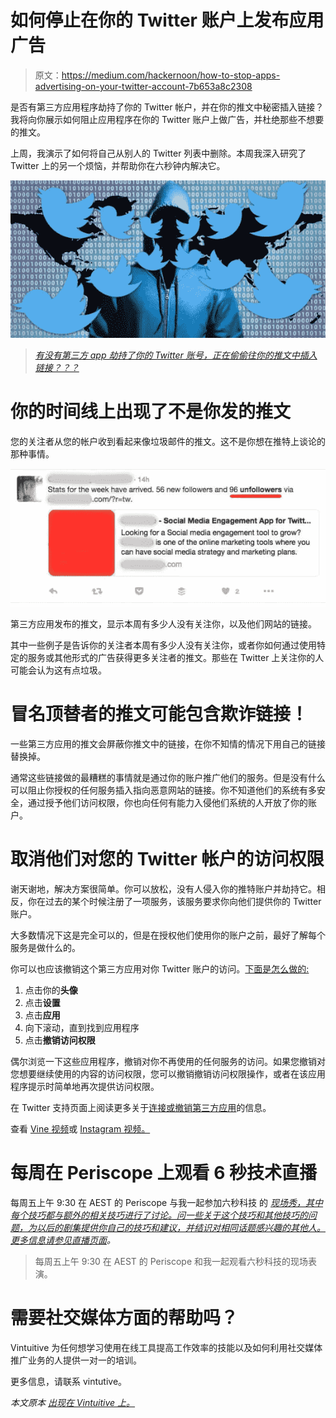 # 如何停止在你的 Twitter 账户上发布应用广告

> 原文：<https://medium.com/hackernoon/how-to-stop-apps-advertising-on-your-twitter-account-7b653a8c2308>

是否有第三方应用程序劫持了你的 Twitter 帐户，并在你的推文中秘密插入链接？我将向你展示如何阻止应用程序在你的 Twitter 账户上做广告，并杜绝那些不想要的推文。

上周，我演示了如何将自己从别人的 Twitter 列表中删除。本周我深入研究了 Twitter 上的另一个烦恼，并帮助你在六秒钟内解决它。

![](img/51cb1a485a1b68e03f1d3b3a93bf41d2.png)

> [*有没有第三方 app 劫持了你的 Twitter 账号，正在偷偷往你的推文中插入链接？？？*](http://twitter.com/intent/tweet?text=Has%20a%20third-party%20app%20hijacked%20your%20Twitter%20account%20and%20is%20secretly%20inserting%20links%20into%20your%20tweets%3F%3F%3F%20%236sectech%20http%3A%2F%2Fwww.vintuitive.com%2Fhow-to-stop-apps-advertising-on-your-twitter-account%2F)

# 你的时间线上出现了不是你发的推文

您的关注者从您的帐户收到看起来像垃圾邮件的推文。这不是你想在推特上谈论的那种事情。

![](img/7caa653a85cffa9027330d55fd84ba94.png)

第三方应用发布的推文，显示本周有多少人没有关注你，以及他们网站的链接。

其中一些例子是告诉你的关注者本周有多少人没有关注你，或者你如何通过使用特定的服务或其他形式的广告获得更多关注者的推文。那些在 Twitter 上关注你的人可能会认为这有点垃圾。

# 冒名顶替者的推文可能包含欺诈链接！

一些第三方应用的推文会屏蔽你推文中的链接，在你不知情的情况下用自己的链接替换掉。

通常这些链接做的最糟糕的事情就是通过你的账户推广他们的服务。但是没有什么可以阻止你授权的任何服务插入指向恶意网站的链接。你不知道他们的系统有多安全，通过授予他们访问权限，你也向任何有能力入侵他们系统的人开放了你的账户。

# 取消他们对您的 Twitter 帐户的访问权限

谢天谢地，解决方案很简单。你可以放松，没有人侵入你的推特账户并劫持它。相反，你在过去的某个时候注册了一项服务，该服务要求你向他们提供你的 Twitter 账户。

大多数情况下这是完全可以的，但是在授权他们使用你的账户之前，最好了解每个服务是做什么的。

你可以也应该撤销这个第三方应用对你 Twitter 账户的访问。[下面是怎么做的:](https://vine.co/v/5qbtgZKg0jz)

1.  点击你的**头像**
2.  点击**设置**
3.  点击**应用**
4.  向下滚动，直到找到应用程序
5.  点击**撤销访问权限**

偶尔浏览一下这些应用程序，撤销对你不再使用的任何服务的访问。如果您撤销对您想要继续使用的内容的访问权限，您可以撤销撤销访问权限操作，或者在该应用程序提示时简单地再次提供访问权限。

在 Twitter 支持页面上阅读更多关于[连接或撤销第三方应用](https://support.twitter.com/articles/76052)的信息。

查看 [Vine 视频](https://vine.co/v/5qbtgZKg0jz)或 [Instagram 视频。](https://www.instagram.com/p/BI4UkQkj4qD/)

# 每周在 Periscope 上观看 6 秒技术直播

每周五上午 9:30 在 AEST 的 Periscope 与我一起参加六秒科技 的 [*现场秀，其中每个技巧都与额外的相关技巧进行了讨论。问一些关于这个技巧和其他技巧的问题，为以后的剧集提供你自己的技巧和建议，并结识对相同话题感兴趣的其他人。更多信息请参见*](http://www.vintuitive.com/periscope/)*[直播页面](http://www.vintuitive.com/live-streaming/)。*

> 每周五上午 9:30 在 AEST 的 Periscope 和我一起观看六秒科技的现场表演。

# 需要社交媒体方面的帮助吗？

Vintuitive 为任何想学习使用在线工具提高工作效率的技能以及如何利用社交媒体推广业务的人提供一对一的培训。

更多信息，请联系 vintutive。

*本文原本* [*出现在 Vintuitive 上。*](http://www.vintuitive.com/how-to-stop-apps-advertising-on-your-twitter-account/)